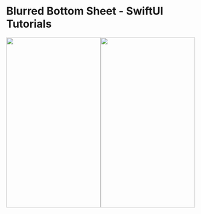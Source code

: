 # Blurred Bottom Sheet - SwiftUI Tutorials

<img src="https://user-images.githubusercontent.com/83715610/221098964-7722fdcc-1d91-4521-88f0-4d3cd3e5f3a5.png" width="250" height="450"><img src="https://user-images.githubusercontent.com/83715610/221098956-33f3c3fe-8695-460a-b0ee-9200dfe5d523.png" width="250" height="450">
